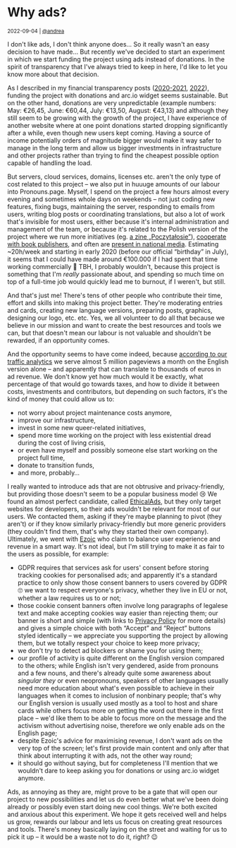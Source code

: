 # Why ads?

<small>2022-09-04 | [@andrea](/@andrea)</small>

I don't like ads, I don't think anyone does… So it really wasn't an easy decision to have made…
But recently we've decided to start an experiment in which we start funding the project using ads instead of donations. 
In the spirit of transparency that I've always tried to keep in here, I'd like to let you know more about that decision.

As I described in my financial transparency posts ([2020-2021](/blog/financial-transparency-2020-2021), [2022](/blog/financial-transparency-2022)),
funding the project with donations and arc.io widget seems sustainable.
But on the other hand, donations are very unpredictable (example numbers: May: €26,45, June: €60,44, July: €13,50, August: €43,13)
and although they still seem to be growing with the growth of the project, I have experience of another website
where at one point donations started dropping significantly after a while, even though new users kept coming.
Having a source of income potentially orders of magnitude bigger would make it way safer to manage in the long term
and allow us bigger investments in infrastructure and other projects rather than trying to find the cheapest possible option
capable of handling the load.

But servers, cloud services, domains, licenses etc. aren't the only type of cost related to this project –
we also put in huuuge amounts of our labour into Pronouns.page.
Myself, I spend on the project a few hours almost every evening and sometimes whole days on weekends –
not just coding new features, fixing bugs, maintaining the server, responding to emails from users, writing blog posts
or coordinating translations, but also a lot of work that's invisible for most users,
either because it's internal administration and management of the team,
or because it's related to the Polish version of the project where we run more initiatives
(eg. [a zine „Poczytałosie”](https://zaimki.pl/zin)),
[cooperate with book publishers](https://zaimki.pl/linki),
and often are [present in national media](https://zaimki.pl/media). 
Estimating ~20h/week and starting in early 2020 (before our official “birthday” in July),
it seems that I could have made around €100.000 if I had spent that time working commercially 🤯
TBH, I probably wouldn't, because this project is something that I'm _really_ passionate about,
and spending so much time on top of a full-time job would quickly lead me to burnout, if I weren't, but still.

And that's just me! There's tens of other people who contribute their time, effort and skills into making this project better.
They're moderating entries and cards, creating new language versions, preparing posts, graphics, designing our logo, etc. etc.
Yes, we all volunteer to do all that because we believe in our mission and want to create the best resources and tools we can,
but that doesn't mean our labour is not valuable and shouldn't be rewarded, if an opportunity comes.

And the opportunity seems to have come indeed, because [according to our traffic analytics](https://stats.pronouns.page/en.pronouns.page?period=30d)
we serve almost 5 million pageviews a month on the English version alone – and apparently that can translate to thousands of euros in ad revenue.
We don't know yet how much would it be exactly, what percentage of that would go towards taxes,
and how to divide it between costs, investments and contributors,
but depending on such factors, it's the kind of money that could allow us to:

 - not worry about project maintenance costs anymore,
 - improve our infrastructure,
 - invest in some new queer-related initiatives,
 - spend more time working on the project with less existential dread during the cost of living crisis,
 - or even have myself and possibly someone else start working on the project full time, 
 - donate to transition funds,
 - and more, probably…

I really wanted to introduce ads that are not obtrusive and privacy-friendly,
but providing those doesn't seem to be a popular business model 😢 We found an almost perfect candidate,
called [EthicalAds](https://www.ethicalads.io/), but they only target websites for developers,
so their ads wouldn't be relevant for most of our users. We contacted them, asking if they're maybe planning to pivot
(they aren't) or if they know similarly privacy-friendly but more generic providers
(they couldn't find them, that's why they started their own company).
Ultimately, we went with [Ezoic](https://www.ezoic.com/) who claim to balance user experience and revenue in a smart way.
It's not ideal, but I'm still trying to make it as fair to the users as possible, for example:

 - GDPR requires that services ask for users' consent before storing tracking cookies for personalised ads;
   and apparently it's a standard practice to only show those consent banners to users covered by GDPR 🙄
   we want to respect everyone's privacy, whether they live in EU or not, whether a law requires us to or not;
 - those cookie consent banners often involve long paragraphs of legalese text and make accepting cookies way easier than rejecting them;
   our banner is short and simple (with links to [Privacy Policy](/privacy) for more details)
   and gives a simple choice with both “Accept” and “Reject” buttons styled identically –
   we appreciate you supporting the project by allowing them, but we totally respect your choice to keep more privacy;
 - we don't try to detect ad blockers or shame you for using them;
 - our profile of activity is quite different on the English version compared to the others;
   while English isn't very gendered, aside from pronouns and a few nouns,
   and there's already quite some awareness about _singular they_ or even neopronouns,
   speakers of other languages usually need more education about what's even possible to achieve in their languages
   when it comes to inclusion of nonbinary people;
   that's why our English version is usually used mostly as a tool to host and share cards
   while others focus more on getting the word out there in the first place –
   we'd like them to be able to focus more on the message and the activism without advertising noise,
   therefore we only enable ads on the English page;
 - despite Ezoic's advice for maximising revenue, I don't want ads on the very top of the screen;
   let's first provide main content and only after that think about interrupting it with ads, not the other way round; 
 - it should go without saying, but for completeness I'll mention that
   we wouldn't dare to keep asking you for donations or using arc.io widget anymore.

Ads, as annoying as they are, might prove to be a gate that will open our project to new possibilities
and let us do even better what we've been doing already or possibly even start doing new cool things.
We're both excited and anxious about this experiment.
We hope it gets received well and helps us grow, rewards our labour and lets us focus on creating great resources and tools.
There's money basically laying on the street and waiting for us to pick it up –
it would be a waste not to do it, right? 😉
